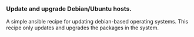 ### Update and upgrade Debian/Ubuntu hosts.

A simple ansible recipe for updating debian-based operating systems. This recipe only updates and upgrades the packages in the system.
